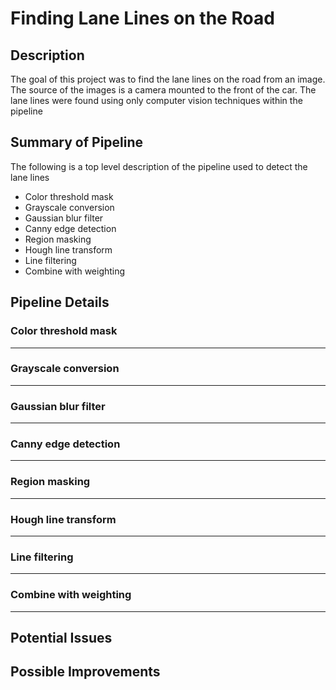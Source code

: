 # **Finding Lane Lines on the Road** 

## Description

The goal of this project was to find the lane lines on the road from an image. The source of the images is a camera mounted to the front of the car. The lane lines were found using only computer vision techniques within the pipeline


## Summary of Pipeline

The following is a top level description of the pipeline used to detect the lane lines

* Color threshold mask
* Grayscale conversion
* Gaussian blur filter
* Canny edge detection
* Region masking
* Hough line transform
* Line filtering
* Combine with weighting 

## Pipeline Details

### Color threshold mask
---
### Grayscale conversion
---
### Gaussian blur filter
---
### Canny edge detection
---
### Region masking
---
### Hough line transform
---
### Line filtering
---
### Combine with weighting 
---

## Potential Issues

## Possible Improvements
